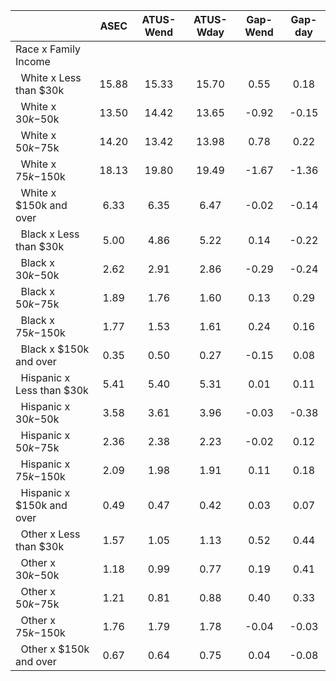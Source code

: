 
|                      |         ASEC |    ATUS-Wend |    ATUS-Wday |     Gap-Wend |      Gap-day |
| -------------------- | :----------: | :----------: | :----------: | :----------: | :----------: |
| Race x Family Income |              |              |              |              |              |
| &nbsp;&nbsp;White x Less than $30k |        15.88 |        15.33 |        15.70 |         0.55 |         0.18 |
| &nbsp;&nbsp;White x $30k-$50k |        13.50 |        14.42 |        13.65 |        -0.92 |        -0.15 |
| &nbsp;&nbsp;White x $50k-$75k |        14.20 |        13.42 |        13.98 |         0.78 |         0.22 |
| &nbsp;&nbsp;White x $75k-$150k |        18.13 |        19.80 |        19.49 |        -1.67 |        -1.36 |
| &nbsp;&nbsp;White x $150k and over |         6.33 |         6.35 |         6.47 |        -0.02 |        -0.14 |
| &nbsp;&nbsp;Black x Less than $30k |         5.00 |         4.86 |         5.22 |         0.14 |        -0.22 |
| &nbsp;&nbsp;Black x $30k-$50k |         2.62 |         2.91 |         2.86 |        -0.29 |        -0.24 |
| &nbsp;&nbsp;Black x $50k-$75k |         1.89 |         1.76 |         1.60 |         0.13 |         0.29 |
| &nbsp;&nbsp;Black x $75k-$150k |         1.77 |         1.53 |         1.61 |         0.24 |         0.16 |
| &nbsp;&nbsp;Black x $150k and over |         0.35 |         0.50 |         0.27 |        -0.15 |         0.08 |
| &nbsp;&nbsp;Hispanic x Less than $30k |         5.41 |         5.40 |         5.31 |         0.01 |         0.11 |
| &nbsp;&nbsp;Hispanic x $30k-$50k |         3.58 |         3.61 |         3.96 |        -0.03 |        -0.38 |
| &nbsp;&nbsp;Hispanic x $50k-$75k |         2.36 |         2.38 |         2.23 |        -0.02 |         0.12 |
| &nbsp;&nbsp;Hispanic x $75k-$150k |         2.09 |         1.98 |         1.91 |         0.11 |         0.18 |
| &nbsp;&nbsp;Hispanic x $150k and over |         0.49 |         0.47 |         0.42 |         0.03 |         0.07 |
| &nbsp;&nbsp;Other x Less than $30k |         1.57 |         1.05 |         1.13 |         0.52 |         0.44 |
| &nbsp;&nbsp;Other x $30k-$50k |         1.18 |         0.99 |         0.77 |         0.19 |         0.41 |
| &nbsp;&nbsp;Other x $50k-$75k |         1.21 |         0.81 |         0.88 |         0.40 |         0.33 |
| &nbsp;&nbsp;Other x $75k-$150k |         1.76 |         1.79 |         1.78 |        -0.04 |        -0.03 |
| &nbsp;&nbsp;Other x $150k and over |         0.67 |         0.64 |         0.75 |         0.04 |        -0.08 |

